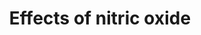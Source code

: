 ---
annotations:
- id: PW:0000476
  parent: regulatory pathway
  type: Pathway Ontology
  value: cardiovascular system homeostasis pathway
authors:
- MartijnVanIersel
- MaintBot
- AlexanderPico
- Mkutmon
- Eweitz
description: NO (Nitric oxide) is an important signalling molecule with vasodilatory
  and anti-inflammatory effects, indicating a postive role in reducing hypertension
  and cardiovascular disease. At the same time, NO is also associated with health
  risks such as increased risk in carcinogenesis, and hypoxia in infants. It has been
  suggested that NO can also increase mitochondrial efficiency. NO can be formed from
  L-Arginine through the classic Arginine-NO-Synthase pathway, or it can be formed
  directly from dietary nitrite by deoxiginated globins.
last-edited: 2021-05-07
organisms:
- Homo sapiens
redirect_from:
- /index.php/Pathway:WP1995
- /instance/WP1995
revision: null
schema-jsonld:
- '@context': https://schema.org/
  '@id': https://wikipathways.github.io/pathways/WP1995.html
  '@type': Dataset
  creator:
    '@type': Organization
    name: WikiPathways
  description: NO (Nitric oxide) is an important signalling molecule with vasodilatory
    and anti-inflammatory effects, indicating a postive role in reducing hypertension
    and cardiovascular disease. At the same time, NO is also associated with health
    risks such as increased risk in carcinogenesis, and hypoxia in infants. It has
    been suggested that NO can also increase mitochondrial efficiency. NO can be formed
    from L-Arginine through the classic Arginine-NO-Synthase pathway, or it can be
    formed directly from dietary nitrite by deoxiginated globins.
  keywords:
  - AOX1
  - COX1
  - Citrulline
  - L-Arginine
  - NOS1 (neuronal)
  - NOS2 (inducible)
  - NOS3 (endothelial)
  - Nitrate
  - Nitric oxide
  - Nitrite
  - Oxygen
  - VItamin C
  - XDH
  - deoxy-hemoglobin
  - deoxy-myoglobin
  license: CC0
  name: Effects of nitric oxide
seo: CreativeWork
title: Effects of nitric oxide
wpid: WP1995
---
